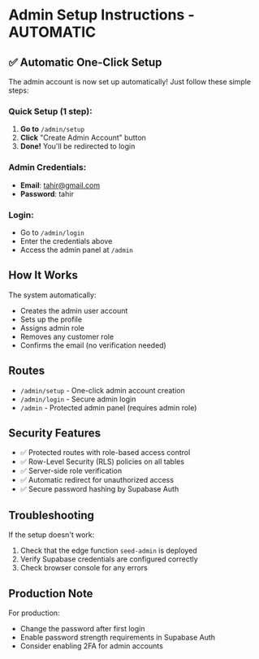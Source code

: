 # Admin Setup Instructions - AUTOMATIC

## ✅ Automatic One-Click Setup

The admin account is now set up automatically! Just follow these simple steps:

### Quick Setup (1 step):

1. **Go to** `/admin/setup`
2. **Click** "Create Admin Account" button
3. **Done!** You'll be redirected to login

### Admin Credentials:
- **Email**: tahir@gmail.com
- **Password**: tahir

### Login:
- Go to `/admin/login`
- Enter the credentials above
- Access the admin panel at `/admin`

## How It Works

The system automatically:
- Creates the admin user account
- Sets up the profile
- Assigns admin role
- Removes any customer role
- Confirms the email (no verification needed)

## Routes

- `/admin/setup` - One-click admin account creation
- `/admin/login` - Secure admin login
- `/admin` - Protected admin panel (requires admin role)

## Security Features

- ✅ Protected routes with role-based access control
- ✅ Row-Level Security (RLS) policies on all tables
- ✅ Server-side role verification
- ✅ Automatic redirect for unauthorized access
- ✅ Secure password hashing by Supabase Auth

## Troubleshooting

If the setup doesn't work:
1. Check that the edge function `seed-admin` is deployed
2. Verify Supabase credentials are configured correctly
3. Check browser console for any errors

## Production Note

For production:
- Change the password after first login
- Enable password strength requirements in Supabase Auth
- Consider enabling 2FA for admin accounts
